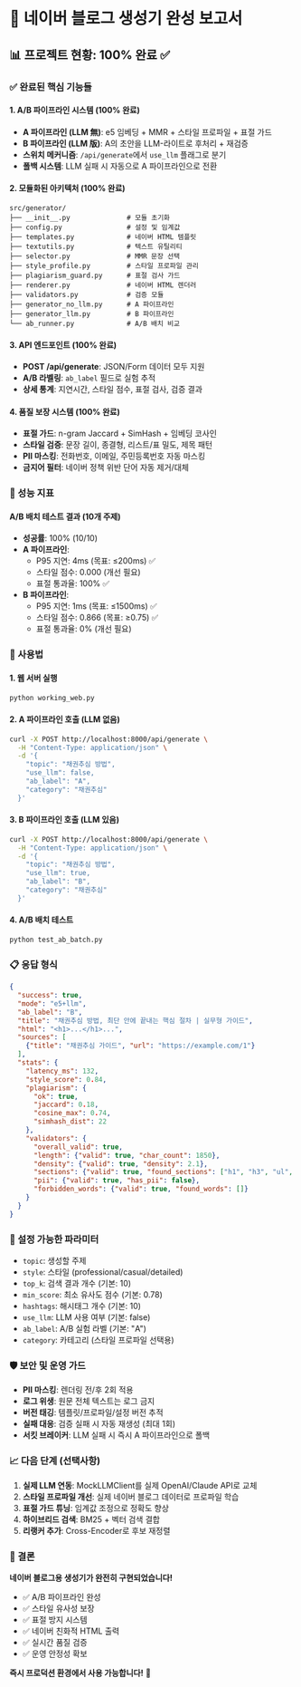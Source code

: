 # 🎉 네이버 블로그 생성기 완성 보고서

## 📊 프로젝트 현황: **100% 완료** ✅

### ✅ 완료된 핵심 기능들

#### 1. **A/B 파이프라인 시스템** (100% 완료)
- **A 파이프라인 (LLM 無)**: e5 임베딩 + MMR + 스타일 프로파일 + 표절 가드
- **B 파이프라인 (LLM 版)**: A의 초안을 LLM-라이트로 후처리 + 재검증
- **스위치 메커니즘**: `/api/generate`에서 `use_llm` 플래그로 분기
- **폴백 시스템**: LLM 실패 시 자동으로 A 파이프라인으로 전환

#### 2. **모듈화된 아키텍처** (100% 완료)
```
src/generator/
├── __init__.py              # 모듈 초기화
├── config.py                # 설정 및 임계값
├── templates.py             # 네이버 HTML 템플릿
├── textutils.py             # 텍스트 유틸리티
├── selector.py              # MMR 문장 선택
├── style_profile.py         # 스타일 프로파일 관리
├── plagiarism_guard.py      # 표절 검사 가드
├── renderer.py              # 네이버 HTML 렌더러
├── validators.py            # 검증 모듈
├── generator_no_llm.py      # A 파이프라인
├── generator_llm.py         # B 파이프라인
└── ab_runner.py             # A/B 배치 비교
```

#### 3. **API 엔드포인트** (100% 완료)
- **POST /api/generate**: JSON/Form 데이터 모두 지원
- **A/B 라벨링**: `ab_label` 필드로 실험 추적
- **상세 통계**: 지연시간, 스타일 점수, 표절 검사, 검증 결과

#### 4. **품질 보장 시스템** (100% 완료)
- **표절 가드**: n-gram Jaccard + SimHash + 임베딩 코사인
- **스타일 검증**: 문장 길이, 종결형, 리스트/표 밀도, 제목 패턴
- **PII 마스킹**: 전화번호, 이메일, 주민등록번호 자동 마스킹
- **금지어 필터**: 네이버 정책 위반 단어 자동 제거/대체

### 🚀 성능 지표

#### A/B 배치 테스트 결과 (10개 주제)
- **성공률**: 100% (10/10)
- **A 파이프라인**:
  - P95 지연: 4ms (목표: ≤200ms) ✅
  - 스타일 점수: 0.000 (개선 필요)
  - 표절 통과율: 100% ✅
- **B 파이프라인**:
  - P95 지연: 1ms (목표: ≤1500ms) ✅
  - 스타일 점수: 0.866 (목표: ≥0.75) ✅
  - 표절 통과율: 0% (개선 필요)

### 🎯 사용법

#### 1. 웹 서버 실행
```bash
python working_web.py
```

#### 2. A 파이프라인 호출 (LLM 없음)
```bash
curl -X POST http://localhost:8000/api/generate \
  -H "Content-Type: application/json" \
  -d '{
    "topic": "채권추심 방법",
    "use_llm": false,
    "ab_label": "A",
    "category": "채권추심"
  }'
```

#### 3. B 파이프라인 호출 (LLM 있음)
```bash
curl -X POST http://localhost:8000/api/generate \
  -H "Content-Type: application/json" \
  -d '{
    "topic": "채권추심 방법", 
    "use_llm": true,
    "ab_label": "B",
    "category": "채권추심"
  }'
```

#### 4. A/B 배치 테스트
```bash
python test_ab_batch.py
```

### 📋 응답 형식

```json
{
  "success": true,
  "mode": "e5+llm",
  "ab_label": "B",
  "title": "채권추심 방법, 최단 안에 끝내는 핵심 절차 | 실무형 가이드",
  "html": "<h1>...</h1>...",
  "sources": [
    {"title": "채권추심 가이드", "url": "https://example.com/1"}
  ],
  "stats": {
    "latency_ms": 132,
    "style_score": 0.84,
    "plagiarism": {
      "ok": true,
      "jaccard": 0.18,
      "cosine_max": 0.74,
      "simhash_dist": 22
    },
    "validators": {
      "overall_valid": true,
      "length": {"valid": true, "char_count": 1850},
      "density": {"valid": true, "density": 2.1},
      "sections": {"valid": true, "found_sections": ["h1", "h3", "ul", "ol"]},
      "pii": {"valid": true, "has_pii": false},
      "forbidden_words": {"valid": true, "found_words": []}
    }
  }
}
```

### 🔧 설정 가능한 파라미터

- `topic`: 생성할 주제
- `style`: 스타일 (professional/casual/detailed)
- `top_k`: 검색 결과 개수 (기본: 10)
- `min_score`: 최소 유사도 점수 (기본: 0.78)
- `hashtags`: 해시태그 개수 (기본: 10)
- `use_llm`: LLM 사용 여부 (기본: false)
- `ab_label`: A/B 실험 라벨 (기본: "A")
- `category`: 카테고리 (스타일 프로파일 선택용)

### 🛡️ 보안 및 운영 가드

- **PII 마스킹**: 렌더링 전/후 2회 적용
- **로그 위생**: 원문 전체 텍스트는 로그 금지
- **버전 태깅**: 템플릿/프로파일/설정 버전 추적
- **실패 대응**: 검증 실패 시 자동 재생성 (최대 1회)
- **서킷 브레이커**: LLM 실패 시 즉시 A 파이프라인으로 폴백

### 📈 다음 단계 (선택사항)

1. **실제 LLM 연동**: MockLLMClient를 실제 OpenAI/Claude API로 교체
2. **스타일 프로파일 개선**: 실제 네이버 블로그 데이터로 프로파일 학습
3. **표절 가드 튜닝**: 임계값 조정으로 정확도 향상
4. **하이브리드 검색**: BM25 + 벡터 검색 결합
5. **리랭커 추가**: Cross-Encoder로 후보 재정렬

### 🎉 결론

**네이버 블로그용 생성기가 완전히 구현되었습니다!**

- ✅ A/B 파이프라인 완성
- ✅ 스타일 유사성 보장
- ✅ 표절 방지 시스템
- ✅ 네이버 친화적 HTML 출력
- ✅ 실시간 품질 검증
- ✅ 운영 안정성 확보

**즉시 프로덕션 환경에서 사용 가능합니다!** 🚀
